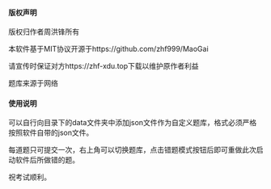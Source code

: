 #### 版权声明

版权归作者周洪锋所有

本软件基于MIT协议开源于https://github.com/zhf999/MaoGai

请宣传时保证对方https://zhf-xdu.top下载以维护原作者利益

题库来源于网络

#### 使用说明

可以自行向目录下的data文件夹中添加json文件作为自定义题库，格式必须严格按照软件自带的json文件。

每道题只可提交一次，右上角可以切换题库，点击错题模式按钮后即可重做此次启动软件后所做错的题。

祝考试顺利。




